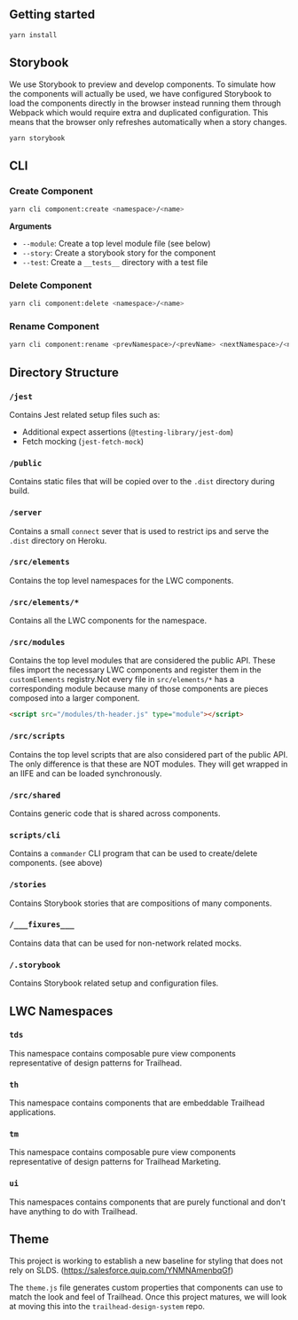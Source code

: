 ## Getting started

```bash
yarn install
```

## Storybook

We use Storybook to preview and develop components. To simulate how the components will actually be used, we have configured Storybook to load the components directly in the browser instead running them through Webpack which would require extra and duplicated configuration. This means that the browser only refreshes automatically when a story changes.

```bash
yarn storybook
```

## CLI

### Create Component

```bash
yarn cli component:create <namespace>/<name>
```

**Arguments**

- `--module`: Create a top level module file (see below)
- `--story`: Create a storybook story for the component
- `--test`: Create a `__tests__` directory with a test file

### Delete Component

```bash
yarn cli component:delete <namespace>/<name>
```

### Rename Component

```bash
yarn cli component:rename <prevNamespace>/<prevName> <nextNamespace>/<nextName>
```

## Directory Structure

### `/jest`

Contains Jest related setup files such as:

- Additional expect assertions (`@testing-library/jest-dom`)
- Fetch mocking (`jest-fetch-mock`)

### `/public`

Contains static files that will be copied over to the `.dist` directory during build.

### `/server`

Contains a small `connect` sever that is used to restrict ips and serve the `.dist` directory on Heroku.

### `/src/elements`

Contains the top level namespaces for the LWC components.

### `/src/elements/*`

Contains all the LWC components for the namespace.

### `/src/modules`

Contains the top level modules that are considered the public API. These files import the necessary LWC components and register them in the `customElements` registry.Not every file in `src/elements/*` has a corresponding module because many of those components are pieces composed into a larger component.

```html
<script src="/modules/th-header.js" type="module"></script>
```

### `/src/scripts`

Contains the top level scripts that are also considered part of the public API. The only difference is that these are NOT modules. They will get wrapped in an IIFE and can be loaded synchronously.

### `/src/shared`

Contains generic code that is shared across components.

### `scripts/cli`

Contains a `commander` CLI program that can be used to create/delete components. (see above)

### `/stories`

Contains Storybook stories that are compositions of many components.

### `/___fixures___`

Contains data that can be used for non-network related mocks.

### `/.storybook`

Contains Storybook related setup and configuration files.

## LWC Namespaces

### `tds`

This namespace contains composable pure view components representative of design patterns for Trailhead.

### `th`

This namespace contains components that are embeddable Trailhead applications.

### `tm`

This namespace contains composable pure view components representative of design patterns for Trailhead Marketing.

### `ui`

This namespaces contains components that are purely functional and don't have
anything to do with Trailhead.

## Theme

This project is working to establish a new baseline for styling that does not rely on SLDS. (https://salesforce.quip.com/YNMNAmenbqGf)

The `theme.js` file generates custom properties that components can use to
match the look and feel of Trailhead. Once this project matures, we will look at moving this
into the `trailhead-design-system` repo.
